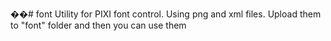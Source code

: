 ��# font
Utility for PIXI font control.
Using png and xml files. Upload them to "font" folder and then you can use them
